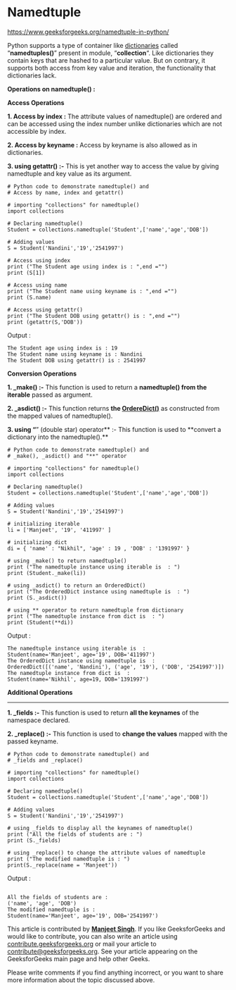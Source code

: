 # Namedtuple

https://www.geeksforgeeks.org/namedtuple-in-python/

Python supports a type of container like
[dictionaries](http://quiz.geeksforgeeks.org/python-set-4-dictionary-keywords-python/) called
“**namedtuples()**” present in module, “**collection**“. Like dictionaries they contain keys that
are hashed to a particular value. But on contrary, it supports both access from key value and
iteration, the functionality that dictionaries lack.

**Operations on namedtuple() :**

**Access Operations**

**1. Access by index :** The attribute values of namedtuple() are ordered and can be accessed using
the index number unlike dictionaries which are not accessible by index.

**2. Access by keyname :** Access by keyname is also allowed as in dictionaries.

**3. using getattr() :-** This is yet another way to access the value by giving namedtuple and key
value as its argument.

```
# Python code to demonstrate namedtuple() and
# Access by name, index and getattr()

# importing "collections" for namedtuple()
import collections

# Declaring namedtuple()
Student = collections.namedtuple('Student',['name','age','DOB'])

# Adding values
S = Student('Nandini','19','2541997')

# Access using index
print ("The Student age using index is : ",end ="")
print (S[1])

# Access using name
print ("The Student name using keyname is : ",end ="")
print (S.name)

# Access using getattr()
print ("The Student DOB using getattr() is : ",end ="")
print (getattr(S,'DOB'))
```

Output :

```
The Student age using index is : 19
The Student name using keyname is : Nandini
The Student DOB using getattr() is : 2541997
```

**Conversion Operations**

**1. \_make() :-** This function is used to return a **namedtuple() from the iterable** passed as
argument.

**2. \_asdict() :-** This function returns **the
[OrdereDict()](https://www.geeksforgeeks.org/ordereddict-in-python/)** as constructed from the
mapped values of namedtuple().

**3. using “**” (double star) operator** :- This function is used to **convert a dictionary into the
namedtuple().\*\*

```
# Python code to demonstrate namedtuple() and
# _make(), _asdict() and "**" operator

# importing "collections" for namedtuple()
import collections

# Declaring namedtuple()
Student = collections.namedtuple('Student',['name','age','DOB'])

# Adding values
S = Student('Nandini','19','2541997')

# initializing iterable
li = ['Manjeet', '19', '411997' ]

# initializing dict
di = { 'name' : "Nikhil", 'age' : 19 , 'DOB' : '1391997' }

# using _make() to return namedtuple()
print ("The namedtuple instance using iterable is  : ")
print (Student._make(li))

# using _asdict() to return an OrderedDict()
print ("The OrderedDict instance using namedtuple is  : ")
print (S._asdict())

# using ** operator to return namedtuple from dictionary
print ("The namedtuple instance from dict is  : ")
print (Student(**di))

```

Output :

```
The namedtuple instance using iterable is  :
Student(name='Manjeet', age='19', DOB='411997')
The OrderedDict instance using namedtuple is  :
OrderedDict([('name', 'Nandini'), ('age', '19'), ('DOB', '2541997')])
The namedtuple instance from dict is  :
Student(name='Nikhil', age=19, DOB='1391997')
```

**Additional Operations**

---

**1. \_fields :-** This function is used to return **all the keynames** of the namespace declared.

**2. \_replace() :-** This function is used to **change the values** mapped with the passed keyname.

```
# Python code to demonstrate namedtuple() and
# _fields and _replace()

# importing "collections" for namedtuple()
import collections

# Declaring namedtuple()
Student = collections.namedtuple('Student',['name','age','DOB'])

# Adding values
S = Student('Nandini','19','2541997')

# using _fields to display all the keynames of namedtuple()
print ("All the fields of students are : ")
print (S._fields)

# using _replace() to change the attribute values of namedtuple
print ("The modified namedtuple is : ")
print(S._replace(name = 'Manjeet'))

```

Output :

```

All the fields of students are :
('name', 'age', 'DOB')
The modified namedtuple is :
Student(name='Manjeet', age='19', DOB='2541997')
```

This article is contributed by
**[Manjeet Singh](https://auth.geeksforgeeks.org/profile.php?user=manjeet_04&list=practice)**. If
you like GeeksforGeeks and would like to contribute, you can also write an article using
[contribute.geeksforgeeks.org](http://www.contribute.geeksforgeeks.org/) or mail your article to
contribute@geeksforgeeks.org. See your article appearing on the GeeksforGeeks main page and help
other Geeks.

Please write comments if you find anything incorrect, or you want to share more information about
the topic discussed above.
